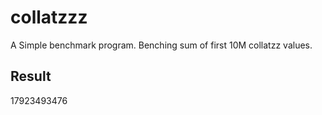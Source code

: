 # collatzzz
A Simple benchmark program.
Benching sum of first 10M collatzz values.

## Result
17923493476
